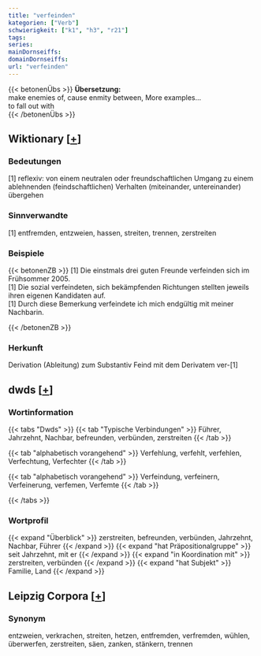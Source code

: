 ```yaml
---
title: "verfeinden"
kategorien: ["Verb"]
schwierigkeit: ["k1", "h3", "r21"]
tags:
series:
mainDornseiffs:
domainDornseiffs:
url: "verfeinden"
---
```


{{< betonenÜbs >}}
**Übersetzung:**  
make enemies of, cause enmity between, More examples...  
to fall out with  
{{< /betonenÜbs >}}

## Wiktionary [[+](https://de.wiktionary.org/wiki/verfeinden)]

### Bedeutungen
[1] reflexiv: von einem neutralen oder freundschaftlichen Umgang zu einem ablehnenden (feindschaftlichen) Verhalten (miteinander, untereinander) übergehen  

### Sinnverwandte
[1] entfremden, entzweien, hassen, streiten, trennen, zerstreiten  

### Beispiele
{{< betonenZB >}}
[1] Die einstmals drei guten Freunde verfeinden sich im Frühsommer 2005.  
[1] Die sozial verfeindeten, sich bekämpfenden Richtungen stellten jeweils ihren eigenen Kandidaten auf.  
[1] Durch diese Bemerkung verfeindete ich mich endgültig mit meiner Nachbarin.  

{{< /betonenZB >}}
### Herkunft
Derivation (Ableitung) zum Substantiv Feind mit dem Derivatem ver-[1]  



## dwds [[+](https://www.dwds.de/wb/verfeinden)]

### Wortinformation
{{< tabs "Dwds" >}}
{{< tab "Typische Verbindungen" >}}
Führer, Jahrzehnt, Nachbar, befreunden, verbünden, zerstreiten
{{< /tab >}}

{{< tab "alphabetisch vorangehend" >}}
Verfehlung, verfehlt, verfehlen, Verfechtung, Verfechter
{{< /tab >}}

{{< tab "alphabetisch vorangehend" >}}
Verfeindung, verfeinern, Verfeinerung, verfemen, Verfemte
{{< /tab >}}

{{< /tabs >}}

### Wortprofil
{{< expand "Überblick" >}} zerstreiten, befreunden, verbünden, Jahrzehnt, Nachbar, Führer {{< /expand >}}
{{< expand "hat Präpositionalgruppe" >}} seit Jahrzehnt, mit er {{< /expand >}}
{{< expand "in Koordination mit" >}} zerstreiten, verbünden {{< /expand >}}
{{< expand "hat Subjekt" >}} Familie, Land {{< /expand >}}

## Leipzig Corpora [[+](https://corpora.uni-leipzig.de/en/res?word=verfeinden&corpusId=deu_newscrawl-public_2018)]


### Synonym
entzweien, verkrachen, streiten, hetzen, entfremden, verfremden, wühlen, überwerfen, zerstreiten, säen, zanken, stänkern, trennen

